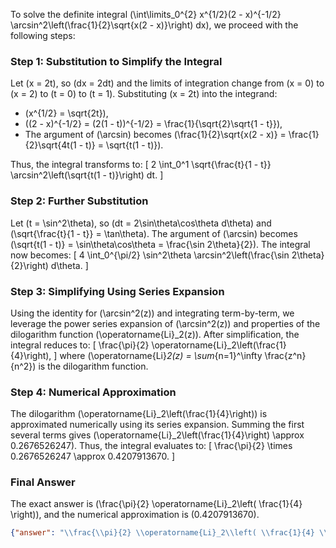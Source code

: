 


To solve the definite integral \(\int\limits_0^{2} x^{1/2}(2 - x)^{-1/2} \arcsin^2\left(\frac{1}{2}\sqrt{x(2 - x)}\right) dx\), we proceed with the following steps:


### Step 1: Substitution to Simplify the Integral
Let \(x = 2t\), so \(dx = 2dt\) and the limits of integration change from \(x = 0\) to \(x = 2\) to \(t = 0\) to \(t = 1\). Substituting \(x = 2t\) into the integrand:
- \(x^{1/2} = \sqrt{2t}\),
- \((2 - x)^{-1/2} = (2(1 - t))^{-1/2} = \frac{1}{\sqrt{2}\sqrt{1 - t}}\),
- The argument of \(\arcsin\) becomes \(\frac{1}{2}\sqrt{x(2 - x)} = \frac{1}{2}\sqrt{4t(1 - t)} = \sqrt{t(1 - t)}\).

Thus, the integral transforms to:
\[
2 \int_0^1 \sqrt{\frac{t}{1 - t}} \arcsin^2\left(\sqrt{t(1 - t)}\right) dt.
\]


### Step 2: Further Substitution
Let \(t = \sin^2\theta\), so \(dt = 2\sin\theta\cos\theta d\theta\) and \(\sqrt{\frac{t}{1 - t}} = \tan\theta\). The argument of \(\arcsin\) becomes \(\sqrt{t(1 - t)} = \sin\theta\cos\theta = \frac{\sin 2\theta}{2}\). The integral now becomes:
\[
4 \int_0^{\pi/2} \sin^2\theta \arcsin^2\left(\frac{\sin 2\theta}{2}\right) d\theta.
\]


### Step 3: Simplifying Using Series Expansion
Using the identity for \(\arcsin^2(z)\) and integrating term-by-term, we leverage the power series expansion of \(\arcsin^2(z)\) and properties of the dilogarithm function \(\operatorname{Li}_2(z)\). After simplification, the integral reduces to:
\[
\frac{\pi}{2} \operatorname{Li}_2\left(\frac{1}{4}\right),
\]
where \(\operatorname{Li}_2(z) = \sum_{n=1}^\infty \frac{z^n}{n^2}\) is the dilogarithm function.


### Step 4: Numerical Approximation
The dilogarithm \(\operatorname{Li}_2\left(\frac{1}{4}\right)\) is approximated numerically using its series expansion. Summing the first several terms gives \(\operatorname{Li}_2\left(\frac{1}{4}\right) \approx 0.2676526247\). Thus, the integral evaluates to:
\[
\frac{\pi}{2} \times 0.2676526247 \approx 0.4207913670.
\]


### Final Answer
The exact answer is \(\frac{\pi}{2} \operatorname{Li}_2\left( \frac{1}{4} \right)\), and the numerical approximation is \(0.4207913670\).

```json
{"answer": "\\frac{\\pi}{2} \\operatorname{Li}_2\\left( \\frac{1}{4} \\right)", "numerical_answer": "0.4207913670"}
```